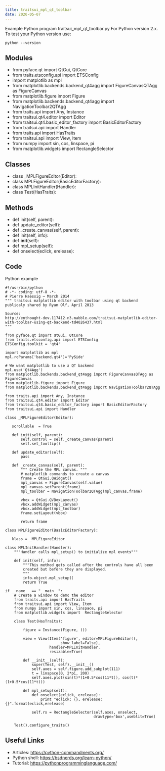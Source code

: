 ```yaml
---
title: traitsui_mpl_qt_toolbar
date: 2020-05-07
---
```

Example Python program traitsui_mpl_qt_toolbar.py
For Python version 2.x.
To test your Python version use:

    python --version

## Modules

* from pyface.qt import QtGui, QtCore
* from traits.etsconfig.api import ETSConfig
* import matplotlib as mpl
* from matplotlib.backends.backend_qt4agg import FigureCanvasQTAgg as FigureCanvas
* from matplotlib.figure import Figure
* from matplotlib.backends.backend_qt4agg import NavigationToolbar2QTAgg
* from traits.api import Any, Instance
* from traitsui.qt4.editor import Editor
* from traitsui.qt4.basic_editor_factory import BasicEditorFactory
* from traitsui.api import Handler
* from traits.api import HasTraits
* from traitsui.api import View, Item
* from numpy import sin, cos, linspace, pi
* from matplotlib.widgets import  RectangleSelector

## Classes

* class _MPLFigureEditor(Editor):
* class MPLFigureEditor(BasicEditorFactory):
* class MPLInitHandler(Handler):
* class Test(HasTraits):

## Methods

*    def init(self, parent):
*    def update_editor(self):
*    def _create_canvas(self, parent):
* def init(self, info):
* def __init__(self):
* def mpl_setup(self):
* def onselect(eclick, erelease):

## Code

Python example

    #!/usr/bin/python
    # -*- coding: utf-8 -*-
    # Pierre Haessig — March 2014
    """ traitsui matplotlib editor with toolbar using qt backend 
    publicaly shared by Ryan Olf, April 2013
    
    Source:
    http://enthought-dev.117412.n3.nabble.com/traitsui-matplotlib-editor-with-toolbar-using-qt-backend-td4026437.html
    """
    
    from pyface.qt import QtGui, QtCore
    from traits.etsconfig.api import ETSConfig
    ETSConfig.toolkit = 'qt4'
    
    import matplotlib as mpl
    mpl.rcParams['backend.qt4']='PySide'
    
    # We want matplotlib to use a QT backend
    mpl.use('Qt4Agg')
    from matplotlib.backends.backend_qt4agg import FigureCanvasQTAgg as FigureCanvas
    from matplotlib.figure import Figure
    from matplotlib.backends.backend_qt4agg import NavigationToolbar2QTAgg
    
    from traits.api import Any, Instance
    from traitsui.qt4.editor import Editor
    from traitsui.qt4.basic_editor_factory import BasicEditorFactory
    from traitsui.api import Handler
    
    class _MPLFigureEditor(Editor):
    
       scrollable  = True
    
       def init(self, parent):
           self.control = self._create_canvas(parent)
           self.set_tooltip()
    
       def update_editor(self):
           pass
    
       def _create_canvas(self, parent):
           """ Create the MPL canvas. """
           # matplotlib commands to create a canvas
           frame = QtGui.QWidget()
           mpl_canvas = FigureCanvas(self.value)
           mpl_canvas.setParent(frame)
           mpl_toolbar = NavigationToolbar2QTAgg(mpl_canvas,frame)
    
           vbox = QtGui.QVBoxLayout()
           vbox.addWidget(mpl_canvas)
           vbox.addWidget(mpl_toolbar)
           frame.setLayout(vbox)
    
           return frame
    
    class MPLFigureEditor(BasicEditorFactory):
    
       klass = _MPLFigureEditor
    
    class MPLInitHandler(Handler):
        """Handler calls mpl_setup() to initialize mpl events"""
        
        def init(self, info):
            """This method gets called after the controls have all been
            created but before they are displayed.
            """
            info.object.mpl_setup()
            return True
    
    if __name__ == "__main__":
        # Create a window to demo the editor
        from traits.api import HasTraits
        from traitsui.api import View, Item
        from numpy import sin, cos, linspace, pi
        from matplotlib.widgets import  RectangleSelector
    
        class Test(HasTraits):
    
            figure = Instance(Figure, ())
    
            view = View(Item('figure', editor=MPLFigureEditor(),
                             show_label=False),
                        handler=MPLInitHandler,
                        resizable=True)
    
            def __init__(self):
                super(Test, self).__init__()
                self.axes = self.figure.add_subplot(111)
                t = linspace(0, 2*pi, 200)
                self.axes.plot(sin(t)*(1+0.5*cos(11*t)), cos(t)*(1+0.5*cos(11*t)))
    
            def mpl_setup(self):
                def onselect(eclick, erelease):
                    print "eclick: {}, erelease: {}".format(eclick,erelease)
                   
                self.rs = RectangleSelector(self.axes, onselect,
                                            drawtype='box',useblit=True)
    
        Test().configure_traits()
    

## Useful Links

- Articles: https://python-commandments.org/
- Python shell: https://bsdnerds.org/learn-python/
- Tutorial: https://pythonprogramminglanguage.com/
